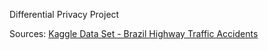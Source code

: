 Differential Privacy Project

Sources: [Kaggle Data Set - Brazil Highway Traffic Accidents](https://www.kaggle.com/datasets/mcamera/brazil-highway-traffic-accidents?resource=download-directory)

